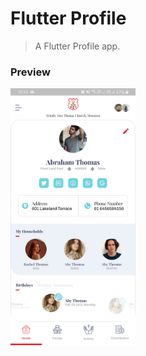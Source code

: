 # Flutter Profile

> A Flutter Profile app.


### Preview

<img src="https://raw.githubusercontent.com/ReachPooja/flutter_profile/master/preview.jpg" width="200"></img>
